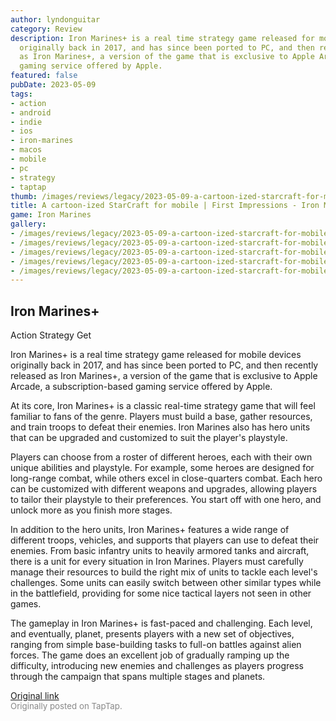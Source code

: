 ```yaml
---
author: lyndonguitar
category: Review
description: Iron Marines+ is a real time strategy game released for mobile devices
  originally back in 2017, and has since been ported to PC, and then recently released
  as Iron Marines+, a version of the game that is exclusive to Apple Arcade, a subscription-based
  gaming service offered by Apple.
featured: false
pubDate: 2023-05-09
tags:
- action
- android
- indie
- ios
- iron-marines
- macos
- mobile
- pc
- strategy
- taptap
thumb: /images/reviews/legacy/2023-05-09-a-cartoon-ized-starcraft-for-mobile--first-impressions---iron-marines-0.avif
title: A cartoon-ized StarCraft for mobile | First Impressions - Iron Marines+
game: Iron Marines
gallery:
- /images/reviews/legacy/2023-05-09-a-cartoon-ized-starcraft-for-mobile--first-impressions---iron-marines-0.avif
- /images/reviews/legacy/2023-05-09-a-cartoon-ized-starcraft-for-mobile--first-impressions---iron-marines-1.avif
- /images/reviews/legacy/2023-05-09-a-cartoon-ized-starcraft-for-mobile--first-impressions---iron-marines-2.avif
- /images/reviews/legacy/2023-05-09-a-cartoon-ized-starcraft-for-mobile--first-impressions---iron-marines-3.avif
- /images/reviews/legacy/2023-05-09-a-cartoon-ized-starcraft-for-mobile--first-impressions---iron-marines-4.avif
---
```

Iron Marines+
--
Action
Strategy
Get

Iron Marines+ is a real time strategy game released for mobile devices originally back in 2017, and has since been ported to PC, and then recently released as Iron Marines+, a version of the game that is exclusive to Apple Arcade, a subscription-based gaming service offered by Apple.

At its core, Iron Marines+ is a classic real-time strategy game that will feel familiar to fans of the genre. Players must build a base, gather resources, and train troops to defeat their enemies. Iron Marines also has hero units that can be upgraded and customized to suit the player's playstyle.

Players can choose from a roster of different heroes, each with their own unique abilities and playstyle. For example, some heroes are designed for long-range combat, while others excel in close-quarters combat. Each hero can be customized with different weapons and upgrades, allowing players to tailor their playstyle to their preferences. You start off with one hero, and unlock more as you finish more stages.

In addition to the hero units, Iron Marines+ features a wide range of different troops, vehicles, and supports that players can use to defeat their enemies. From basic infantry units to heavily armored tanks and aircraft, there is a unit for every situation in Iron Marines. Players must carefully manage their resources to build the right mix of units to tackle each level's challenges. Some units can easily switch between other similar types while in the battlefield, providing for some nice tactical layers not seen in other games.

The gameplay in Iron Marines+ is fast-paced and challenging. Each level, and eventually, planet, presents players with a new set of objectives, ranging from simple base-building tasks to full-on battles against alien forces. The game does an excellent job of gradually ramping up the difficulty, introducing new enemies and challenges as players progress through the campaign that spans multiple stages and planets.

[Original link](https://www.taptap.io/post/5379551)<br><span style="font-size: 0.95em; color: #888;">Originally posted on TapTap.</span>